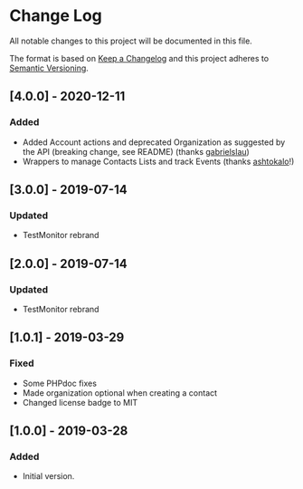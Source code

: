 # Change Log
All notable changes to this project will be documented in this file.

The format is based on [Keep a Changelog](http://keepachangelog.com/)
and this project adheres to [Semantic Versioning](http://semver.org/).

## [4.0.0] - 2020-12-11
### Added
- Added Account actions and deprecated Organization as suggested by the API (breaking change, see README) (thanks [gabrielslau](https://github.com/gabrielslau))
- Wrappers to manage Contacts Lists and track Events (thanks [ashtokalo](https://github.com/ashtokalo)!)

## [3.0.0] - 2019-07-14
### Updated
- TestMonitor rebrand

## [2.0.0] - 2019-07-14
### Updated
- TestMonitor rebrand

## [1.0.1] - 2019-03-29
### Fixed
- Some PHPdoc fixes
- Made organization optional when creating a contact
- Changed license badge to MIT

## [1.0.0] - 2019-03-28
### Added
- Initial version.

